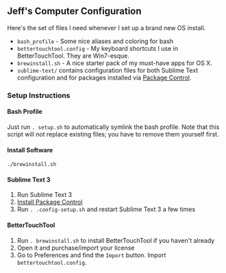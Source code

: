 ## Jeff's Computer Configuration
Here's the set of files I need whenever I set up a brand new OS install.

* `bash_profile` - Some nice aliases and coloring for bash
* `bettertouchtool.config` - My keyboard shortcuts I use in BetterTouchTool. They are Win7-esque.
* `brewinstall.sh` - A nice starter pack of my must-have apps for OS X.
* `sublime-text/` contains configuration files for both Sublime Text configuration and for packages installed via [Package Control](https://packagecontrol.io/installation).

### Setup Instructions

#### Bash Profile

Just run `. setup.sh` to automatically symlink the bash profile. Note that this script will not replace existing files; you have to remove them yourself first.

#### Install Software

    ./brewinstall.sh

#### Sublime Text 3

1. Run Sublime Text 3
2. [Install Package Control](https://packagecontrol.io/installation)
3. Run `. .config-setup.sh` and restart Sublime Text 3 a few times

#### BetterTouchTool

1. Run `. brewinstall.sh` to install BetterTouchTool if you haven't already
2. Open it and purchase/import your license
3. Go to Preferences and find the `Import` button. Import `bettertouchtool.config`.

